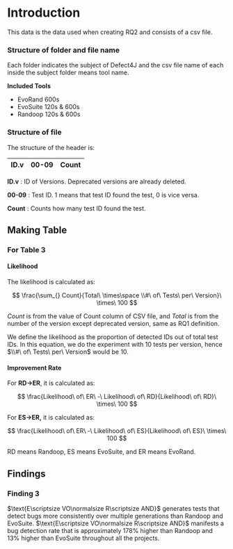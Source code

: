 # Introduction

This data is the data used when creating RQ2 and consists of a csv file.

### Structure of folder and file name

Each folder indicates the subject of Defect4J and the csv file name of each inside the subject folder means tool name.

**Included Tools**

- EvoRand 600s
- EvoSuite 120s & 600s
- Randoop 120s & 600s

### Structure of file

The structure of the header is:

| ID.v | 00-09 | Count |
| --- | --- | --- |

**ID.v** : ID of Versions. Deprecated versions are already deleted.

**00-09** : Test ID. 1 means that test ID found the test, 0 is vice versa.

**Count** : Counts how many test ID found the test.

## Making Table

### For Table 3

#### Likelihood

The likelihood is calculated as:

$$
\frac{\sum_{} Count}{Total\ \times\space \\#\ of\ Tests\ per\ Version}\ \times\ 100
$$

$Count$ is from the value of Count column of CSV file, and  $Total$ is from the number of the version except deprecated version, same as RQ1 definition. 

We define the likelihood as the proportion of detected IDs out of total test IDs. In this equation, we do the experiment with 10 tests per version, hence  $\\#\ of\ Tests\ per\ Version$ would be 10.

#### Improvement Rate

For **RD→ER**, it is calculated as:

$$
\frac{Likelihood\ of\ ER\ -\ Likelihood\ of\ RD}{Likelihood\ of\ RD}\ \times\ 100
$$

For **ES→ER,** it is calculated as:

$$
\frac{Likelihood\ of\ ER\ -\ Likelihood\ of\ ES}{Likelihood\ of\ ES}\ \times\ 100
$$

RD means Randoop, ES means EvoSuite, and ER means EvoRand.

## Findings

### Finding 3

$\text{E\scriptsize VO\normalsize R\scriptsize AND}\$  generates tests that detect bugs more consistently over multiple generations than Randoop and EvoSuite. $\text{E\scriptsize VO\normalsize R\scriptsize AND}\$ manifests a bug detection rate that is approximately 178% higher than Randoop and 13% higher than EvoSuite throughout all the projects.

